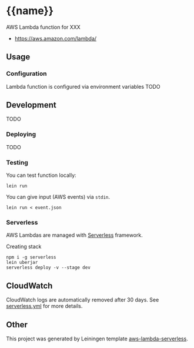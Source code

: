 # {{name}}

AWS Lambda function for XXX

* https://aws.amazon.com/lambda/

## Usage

### Configuration

Lambda function is configured via environment variables TODO


## Development

TODO

### Deploying

TODO

### Testing

You can test function locally:

```
lein run
```

You can give input (AWS events) via `stdin`.
```
lein run < event.json
```

### Serverless

AWS Lambdas are managed with [Serverless](https://serverless.com/) framework.

Creating stack
```
npm i -g serverless
lein uberjar
serverless deploy -v --stage dev
```

## CloudWatch

CloudWatch logs are automatically removed after 30 days. 
See [serverless.yml](./serverless.yml) for more details.


## Other

This project was generated by Leiningen template 
[aws-lambda-serverless](https://github.com/jsyrjala/aws-lambda-serverless).